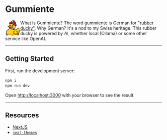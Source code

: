 # Gummiente

<img src="public/images/logo.png" style="height:50px; float: left; margin-right: 2px;" alt="Gummiente logo" />
What is Gummiente? The word gummiente is German for <a href="https://rubberduckdebugging.com/" target="_blank">"rubber ducky"</a>. Why German? It's a nod to my Swiss heritage. This rubber ducky is powered by AI, whether local (Ollama) or some other service like OpenAI.

---

## Getting Started

First, run the development server:

```bash
npm i
npm run dev
```

Open [http://localhost:3000](http://localhost:3000) with your browser to see the result.

---

## Resources

- [NextJS]()
- [`next-themes`](https://www.npmjs.com/package/next-themes)
